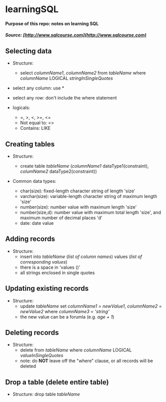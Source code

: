 # learningSQL  
#### Purpose of this repo: notes on learning SQL  
##### Source: [http://www.sqlcourse.com](http://www.sqlcourse.com)

## Selecting data  

* Structure:
    - select _columnName1_, _columnName2_ from _tableName_ where _columnName_ LOGICAL _stringInSingleQuotes_

* select any column: use *
* select any row: don't include the where statement
* logicals:  
    - =, >, <, >=, <=
    - Not equal to: <>
    - Contains: LIKE

## Creating tables

* Structure:
    - create table _tableName_ (_columnName1_ dataType1(constraint), _columName2_ dataType2(constraint))

* Common data types:
    - char(size): fixed-length character string of length 'size'
    - varchar(size): variable-length character string of maximum length 'size'
    - number(size): number value with maximum length 'size'
    - number(size,d): number value with maximum total length 'size', and maximum number of decimal places 'd'
    - date: date value
    
## Adding records

* Structure:
    - insert into _tableName_ (_list of column names_) values (_list of corresponding values_)
    - there is a space in 'values ()'
    - all strings enclosed in single quotes

## Updating existing records

* Structure:
    - update _tableName_ set _columnName1_ = _newValue1_, _columnName2_ = _newValue2_ where _columnName3_ = _'string'_
    - the new value can be a forumla (e.g. _age + 1_)

## Deleting records

* Structure:
    - delete from _tableName_ where _columnName_ LOGICAL _valueInSingleQuotes_
    - note: do __NOT__ leave off the "where" clause, or all records will be deleted

## Drop a table (delete entire table)

* Structure: drop table _tableName_

